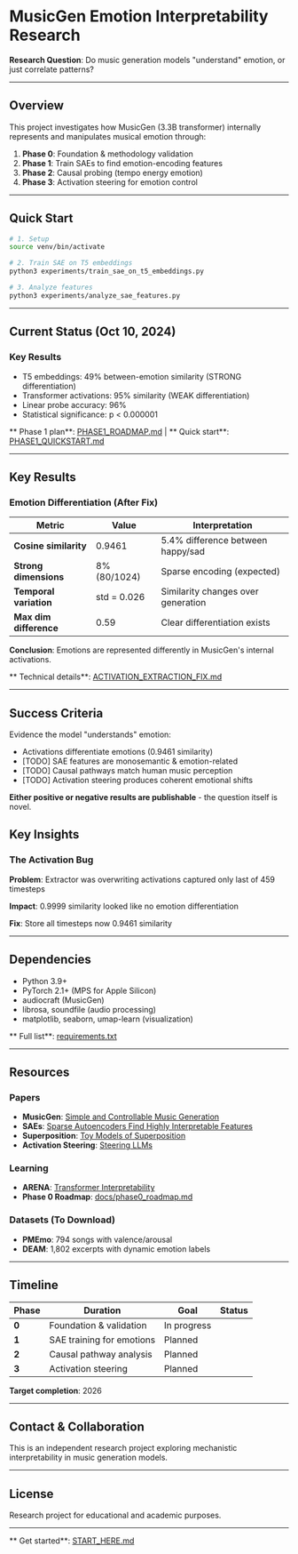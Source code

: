 # MusicGen Emotion Interpretability Research

**Research Question**: Do music generation models "understand" emotion, or just correlate patterns?

---

## Overview

This project investigates how MusicGen (3.3B transformer) internally represents and manipulates musical emotion through:

1. **Phase 0**: Foundation & methodology validation
2. **Phase 1**: Train SAEs to find emotion-encoding features
3. **Phase 2**: Causal probing (tempo energy emotion)
4. **Phase 3**: Activation steering for emotion control

---

## Quick Start

```bash
# 1. Setup
source venv/bin/activate

# 2. Train SAE on T5 embeddings 
python3 experiments/train_sae_on_t5_embeddings.py

# 3. Analyze features 
python3 experiments/analyze_sae_features.py
```
---

## Current Status (Oct 10, 2024)

### Key Results
- T5 embeddings: 49% between-emotion similarity (STRONG differentiation)
- Transformer activations: 95% similarity (WEAK differentiation)
- Linear probe accuracy: 96%
- Statistical significance: p < 0.000001

** Phase 1 plan**: [PHASE1_ROADMAP.md](PHASE1_ROADMAP.md) | ** Quick start**: [PHASE1_QUICKSTART.md](PHASE1_QUICKSTART.md)

---

## Key Results

### Emotion Differentiation (After Fix)

| Metric | Value | Interpretation |
|--------|-------|----------------|
| **Cosine similarity** | 0.9461 | 5.4% difference between happy/sad |
| **Strong dimensions** | 8% (80/1024) | Sparse encoding (expected) |
| **Temporal variation** | std = 0.026 | Similarity changes over generation |
| **Max dim difference** | 0.59 | Clear differentiation exists |

**Conclusion**: Emotions are represented differently in MusicGen's internal activations.

** Technical details**: [ACTIVATION_EXTRACTION_FIX.md](ACTIVATION_EXTRACTION_FIX.md)

---

## Success Criteria

Evidence the model "understands" emotion:
- Activations differentiate emotions (0.9461 similarity)
- [TODO] SAE features are monosemantic & emotion-related
- [TODO] Causal pathways match human music perception
- [TODO] Activation steering produces coherent emotional shifts

**Either positive or negative results are publishable** - the question itself is novel.


## Key Insights

### The Activation Bug 

**Problem**: Extractor was overwriting activations captured only last of 459 timesteps

**Impact**: 0.9999 similarity looked like no emotion differentiation

**Fix**: Store all timesteps now 0.9461 similarity

---

## Dependencies

- Python 3.9+
- PyTorch 2.1+ (MPS for Apple Silicon)
- audiocraft (MusicGen)
- librosa, soundfile (audio processing)
- matplotlib, seaborn, umap-learn (visualization)

** Full list**: [requirements.txt](requirements.txt)

---

## Resources

### Papers
- **MusicGen**: [Simple and Controllable Music Generation](https://arxiv.org/abs/2306.05284)
- **SAEs**: [Sparse Autoencoders Find Highly Interpretable Features](https://arxiv.org/abs/2309.08600)
- **Superposition**: [Toy Models of Superposition](https://transformer-circuits.pub/2022/toy_model/)
- **Activation Steering**: [Steering LLMs](https://arxiv.org/abs/2308.10248)

### Learning
- **ARENA**: [Transformer Interpretability](https://arena3-chapter1-transformer-interp.streamlit.app/)
- **Phase 0 Roadmap**: [docs/phase0_roadmap.md](docs/phase0_roadmap.md)

### Datasets (To Download)
- **PMEmo**: 794 songs with valence/arousal
- **DEAM**: 1,802 excerpts with dynamic emotion labels

---

## Timeline

| Phase | Duration | Goal | Status |
|-------|----------|------|--------|
| **0** | Foundation & validation | In progress |
| **1** | SAE training for emotions | Planned |
| **2** | Causal pathway analysis | Planned |
| **3** | Activation steering | Planned |

**Target completion**: 2026

---

## Contact & Collaboration

This is an independent research project exploring mechanistic interpretability in music generation models.



---

## License

Research project for educational and academic purposes.

---

** Get started**: [START_HERE.md](START_HERE.md)
